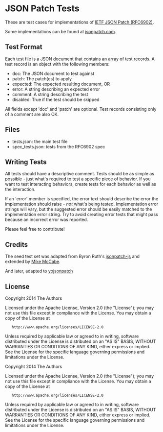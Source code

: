 # JSON Patch Tests

These are test cases for implementations of [IETF JSON Patch (RFC6902)](http://tools.ietf.org/html/rfc6902).

Some implementations can be found at [jsonpatch.com](http://jsonpatch.com).

## Test Format

Each test file is a JSON document that contains an array of test records. A
test record is an object with the following members:

- doc: The JSON document to test against
- patch: The patch(es) to apply
- expected: The expected resulting document, OR
- error: A string describing an expected error
- comment: A string describing the test
- disabled: True if the test should be skipped

All fields except 'doc' and 'patch' are optional. Test records consisting only
of a comment are also OK.

## Files

- tests.json: the main test file
- spec_tests.json: tests from the RFC6902 spec

## Writing Tests

All tests should have a descriptive comment. Tests should be as
simple as possible - just what's required to test a specific piece of
behavior. If you want to test interacting behaviors, create tests for
each behavior as well as the interaction.

If an 'error' member is specified, the error text should describe the
error the implementation should raise - _not_ what's being tested.
Implementation error strings will vary, but the suggested error should
be easily matched to the implementation error string. Try to avoid
creating error tests that might pass because an incorrect error was
reported.

Please feel free to contribute!

## Credits

The seed test set was adapted from Byron Ruth's
[jsonpatch-js](https://github.com/bruth/jsonpatch-js/blob/master/test.js) and
extended by [Mike McCabe](https://github.com/mikemccabe).

And later, adapted to [yojsonpatch](https://github.com/gdiazlo/yojsonpatch)

## License

Copyright 2014 The Authors

Licensed under the Apache License, Version 2.0 (the "License");
you may not use this file except in compliance with the License.
You may obtain a copy of the License at

       http://www.apache.org/licenses/LICENSE-2.0

Unless required by applicable law or agreed to in writing, software
distributed under the License is distributed on an "AS IS" BASIS,
WITHOUT WARRANTIES OR CONDITIONS OF ANY KIND, either express or implied.
See the License for the specific language governing permissions and
limitations under the License.

Copyright 2014 The Authors

Licensed under the Apache License, Version 2.0 (the "License");
you may not use this file except in compliance with the License.
You may obtain a copy of the License at

       http://www.apache.org/licenses/LICENSE-2.0

Unless required by applicable law or agreed to in writing, software
distributed under the License is distributed on an "AS IS" BASIS,
WITHOUT WARRANTIES OR CONDITIONS OF ANY KIND, either express or implied.
See the License for the specific language governing permissions and
limitations under the License.
